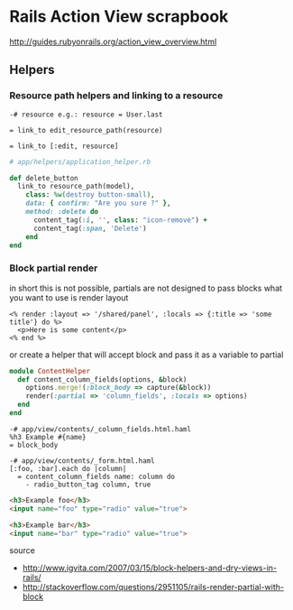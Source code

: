 # Rails Action View scrapbook

http://guides.rubyonrails.org/action_view_overview.html


## Helpers

### Resource path helpers and linking to a resource

```haml
-# resource e.g.: resource = User.last

= link_to edit_resource_path(resource)

= link_to [:edit, resource]
```

```ruby
# app/helpers/application_helper.rb

def delete_button
  link_to resource_path(model), 
    class: %w(destroy button-small),
    data: { confirm: "Are you sure ?" },
    method: :delete do
      content_tag(:i, '', class: "icon-remove") +
      content_tag(:span, 'Delete')
    end
end
```

### Block partial render 

in short this is not possible, partials are not designed to pass blocks what you want to use is render layout 

```erb
<% render :layout => '/shared/panel', :locals => {:title => 'some title'} do %>
  <p>Here is some content</p>
<% end %>
```

or create a helper that will accept block and pass it as a variable to partial 

```ruby
module ContentHelper
  def content_column_fields(options, &block)
    options.merge!(:block_body => capture(&block))
    render(:partial => 'column_fields', :locals => options)
  end
end
```

```haml
-# app/view/contents/_column_fields.html.haml
%h3 Example #{name}
= block_body

-# app/view/contents/_form.html.haml
[:foo, :bar].each do |column|
  = content_column_fields name: column do
    - radio_button_tag column, true
```


```html
<h3>Example foo</h3>
<input name="foo" type="radio" value="true">

<h3>Example bar</h3>
<input name="bar" type="radio" value="true">
```

source 

* http://www.igvita.com/2007/03/15/block-helpers-and-dry-views-in-rails/
* http://stackoverflow.com/questions/2951105/rails-render-partial-with-block
